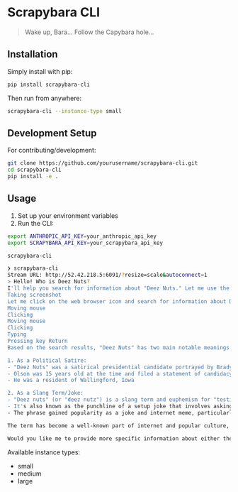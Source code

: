 # Scrapybara CLI

> Wake up, Bara... Follow the Capybara hole...

## Installation

Simply install with pip:

```bash
pip install scrapybara-cli
```

Then run from anywhere:

```bash
scrapybara-cli --instance-type small
```

## Development Setup

For contributing/development:

```bash
git clone https://github.com/yourusername/scrapybara-cli.git
cd scrapybara-cli
pip install -e .
```

## Usage

1. Set up your environment variables
2. Run the CLI:

```bash
export ANTHROPIC_API_KEY=your_anthropic_api_key
export SCRAPYBARA_API_KEY=your_scrapybara_api_key
```

```bash
scrapybara-cli
```

```bash
❯ scrapybara-cli
Stream URL: http://52.42.218.5:6091/?resize=scale&autoconnect=1
> Hello! Who is Deez Nuts?
I'll help you search for information about "Deez Nuts." Let me use the web browser to look this up.
Taking screenshot
Let me click on the web browser icon and search for information about Deez Nuts.
Moving mouse
Clicking
Moving mouse
Clicking
Typing
Pressing key Return
Based on the search results, "Deez Nuts" has two main notable meanings:

1. As a Political Satire:
- "Deez Nuts" was a satirical presidential candidate portrayed by Brady C. Olson who ran for president of the United States in 2016
- Olson was 15 years old at the time and filed a statement of candidacy with the Federal Election Commission on July 26, 2015
- He was a resident of Wallingford, Iowa

2. As a Slang Term/Joke:
- "Deez nuts" (or "deez nutz") is a slang term and euphemism for "testicles"
- It's also known as the punchline of a setup joke that involves asking someone a vague question to solicit a follow-up question, before yelling out the phrase in an obnoxious manner
- The phrase gained popularity as a joke and internet meme, particularly after the satirical presidential campaign

The term has become a well-known part of internet and popular culture, combining both its use as a juvenile joke and its later adoption as a satirical political statement.

Would you like me to provide more specific information about either the satirical campaign or the phrase's origins as a joke?
```

Available instance types:

- small
- medium
- large
